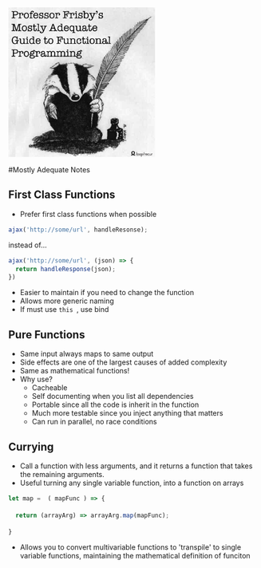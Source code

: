 <img src="img/badger.png" height="300px">

#Mostly Adequate Notes

## First Class Functions

- Prefer first class functions when possible

```javascript
ajax('http://some/url', handleResonse);
```

instead of...

```JavaScript
ajax('http://some/url', (json) => {
  return handleResponse(json);
})
```
- Easier to maintain if you need to change the function
- Allows more generic naming
- If must use ```this ```, use bind


## Pure Functions

- Same input always maps to same output
- Side effects are one of the largest causes of added complexity
- Same as mathematical functions!
- Why use?
  - Cacheable
  - Self documenting when you list all dependencies
  - Portable since all the code is inherit in the function
  - Much more testable since you inject anything that matters
  - Can run in parallel, no race conditions

## Currying 

  - Call a function with less arguments, and it returns a function that takes the remaining arguments.
  - Useful turning any single variable function, into a function on arrays
  
  ```JavaScript
  let map =  ( mapFunc ) => {
  
    return (arrayArg) => arrayArg.map(mapFunc);
    
  }
  ```
  - Allows you to convert multivariable functions to 'transpile' to single variable functions, maintaining the mathematical definition of funciton
